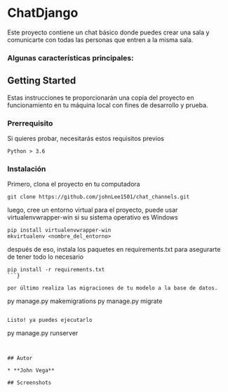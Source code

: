 # ChatDjango

Este proyecto contiene un chat básico donde puedes crear una sala y comunicarte con todas las personas que entren a la misma sala.

### Algunas características principales: 




## Getting Started

Estas instrucciones te proporcionarán una copia del proyecto en funcionamiento en tu máquina local con fines de desarrollo y prueba.

### Prerrequisito

Si quieres probar, necesitarás estos requisitos previos

```
Python > 3.6
```

### Instalación

Primero, clona el proyecto en tu computadora

```
git clone https://github.com/johnLee1501/chat_channels.git
```

luego, cree un entorno virtual para el proyecto, puede usar virtualenvwrapper-win si su sistema operativo es Windows

```
pip install virtualenvwrapper-win
mkvirtualenv <nombre_del_entorno>
```

después de eso, instala los paquetes en requirements.txt para asegurarte de tener todo lo necesario

```
pip install -r requirements.txt
```}

por último realiza las migraciones de tu modelo a la base de datos.
```
py manage.py makemigrations
py manage.py migrate
```

Listo! ya puedes ejecutarlo

```
py manage.py runserver
```


## Autor

* **John Vega**

## Screenshots
